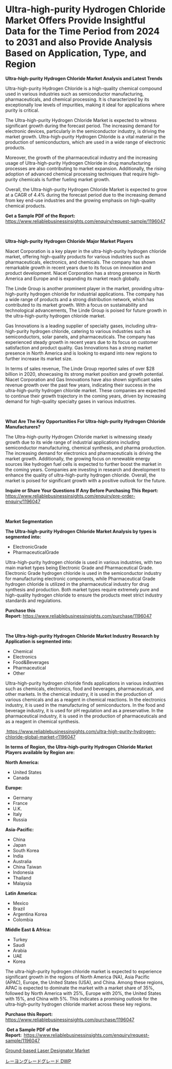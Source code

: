 <p><h1>Ultra-high-purity Hydrogen Chloride Market Offers Provide Insightful Data for the Time Period from 2024 to 2031 and also Provide Analysis Based on Application, Type, and Region</h1></p><p><strong>Ultra-high-purity Hydrogen Chloride Market Analysis and Latest Trends</strong></p>
<p><p>Ultra-high-purity Hydrogen Chloride is a high-quality chemical compound used in various industries such as semiconductor manufacturing, pharmaceuticals, and chemical processing. It is characterized by its exceptionally low levels of impurities, making it ideal for applications where purity is critical.</p><p>The Ultra-high-purity Hydrogen Chloride Market is expected to witness significant growth during the forecast period. The increasing demand for electronic devices, particularly in the semiconductor industry, is driving the market growth. Ultra-high-purity Hydrogen Chloride is a vital material in the production of semiconductors, which are used in a wide range of electronic products.</p><p>Moreover, the growth of the pharmaceutical industry and the increasing usage of Ultra-high-purity Hydrogen Chloride in drug manufacturing processes are also contributing to market expansion. Additionally, the rising adoption of advanced chemical processing techniques that require high-purity chemicals is further fueling market growth.</p><p>Overall, the Ultra-high-purity Hydrogen Chloride Market is expected to grow at a CAGR of 4.4% during the forecast period due to the increasing demand from key end-use industries and the growing emphasis on high-quality chemical products.</p></p>
<p><strong>Get a Sample PDF of the Report:&nbsp;</strong> <a href="https://www.reliablebusinessinsights.com/enquiry/request-sample/1196047">https://www.reliablebusinessinsights.com/enquiry/request-sample/1196047</a></p>
<p>&nbsp;</p>
<p><strong>Ultra-high-purity Hydrogen Chloride Major Market Players</strong></p>
<p><p>Niacet Corporation is a key player in the ultra-high-purity hydrogen chloride market, offering high-quality products for various industries such as pharmaceuticals, electronics, and chemicals. The company has shown remarkable growth in recent years due to its focus on innovation and product development. Niacet Corporation has a strong presence in North America and Europe and is expanding its market reach globally.</p><p>The Linde Group is another prominent player in the market, providing ultra-high-purity hydrogen chloride for industrial applications. The company has a wide range of products and a strong distribution network, which has contributed to its market growth. With a focus on sustainability and technological advancements, The Linde Group is poised for future growth in the ultra-high-purity hydrogen chloride market.</p><p>Gas Innovations is a leading supplier of specialty gases, including ultra-high-purity hydrogen chloride, catering to various industries such as semiconductors, solar panels, and pharmaceuticals. The company has experienced steady growth in recent years due to its focus on customer satisfaction and product quality. Gas Innovations has a strong market presence in North America and is looking to expand into new regions to further increase its market size.</p><p>In terms of sales revenue, The Linde Group reported sales of over $28 billion in 2020, showcasing its strong market position and growth potential. Niacet Corporation and Gas Innovations have also shown significant sales revenue growth over the past few years, indicating their success in the ultra-high-purity hydrogen chloride market. These companies are expected to continue their growth trajectory in the coming years, driven by increasing demand for high-quality specialty gases in various industries.</p></p>
<p>&nbsp;</p>
<p><strong>What Are The Key Opportunities For Ultra-high-purity Hydrogen Chloride Manufacturers?</strong></p>
<p><p>The Ultra-high-purity Hydrogen Chloride market is witnessing steady growth due to its wide range of industrial applications including semiconductor manufacturing, chemical synthesis, and pharma production. The increasing demand for electronics and pharmaceuticals is driving the market growth. Additionally, the growing focus on renewable energy sources like hydrogen fuel cells is expected to further boost the market in the coming years. Companies are investing in research and development to enhance the quality of ultra-high-purity hydrogen chloride. Overall, the market is poised for significant growth with a positive outlook for the future.</p></p>
<p><strong>Inquire or Share Your Questions If Any Before Purchasing This Report:</strong> <a href="https://www.reliablebusinessinsights.com/enquiry/pre-order-enquiry/1196047">https://www.reliablebusinessinsights.com/enquiry/pre-order-enquiry/1196047</a></p>
<p>&nbsp;</p>
<p><strong>Market Segmentation</strong></p>
<p><strong>The Ultra-high-purity Hydrogen Chloride Market Analysis by types is segmented into:</strong></p>
<p><ul><li>ElectronicGrade</li><li>PharmaceuticalGrade</li></ul></p>
<p><p>Ultra-high-purity hydrogen chloride is used in various industries, with two main market types being Electronic Grade and Pharmaceutical Grade. Electronic Grade hydrogen chloride is used in the semiconductor industry for manufacturing electronic components, while Pharmaceutical Grade hydrogen chloride is utilized in the pharmaceutical industry for drug synthesis and production. Both market types require extremely pure and high-quality hydrogen chloride to ensure the products meet strict industry standards and regulations.</p></p>
<p><strong>Purchase this Report:&nbsp;</strong><a href="https://www.reliablebusinessinsights.com/purchase/1196047">https://www.reliablebusinessinsights.com/purchase/1196047</a></p>
<p>&nbsp;</p>
<p><strong>The Ultra-high-purity Hydrogen Chloride Market Industry Research by Application is segmented into:</strong></p>
<p><ul><li>Chemical</li><li>Electronics</li><li>Food&Beverages</li><li>Pharmaceutical</li><li>Other</li></ul></p>
<p><p>Ultra-high-purity hydrogen chloride finds applications in various industries such as chemicals, electronics, food and beverages, pharmaceuticals, and other markets. In the chemical industry, it is used in the production of various chemicals and as a reagent in chemical reactions. In the electronics industry, it is used in the manufacturing of semiconductors. In the food and beverage industry, it is used for pH regulation and as a preservative. In the pharmaceutical industry, it is used in the production of pharmaceuticals and as a reagent in chemical synthesis.</p></p>
<p><a href="https://www.reliablebusinessinsights.com/ultra-high-purity-hydrogen-chloride-global-market-r1196047">&nbsp;https://www.reliablebusinessinsights.com/ultra-high-purity-hydrogen-chloride-global-market-r1196047</a></p>
<p><strong>In terms of Region, the Ultra-high-purity Hydrogen Chloride Market Players available by Region are:</strong></p>
<p>
    <p> <strong> North America: </strong>
        <ul>
            <li>United States</li>
            <li>Canada</li>
        </ul>
        </p> 
    <p> <strong> Europe: </strong>
        <ul>
            <li>Germany</li>
            <li>France</li>
            <li>U.K.</li>
            <li>Italy</li>
            <li>Russia</li>
        </ul>
        </p> 
    <p> <strong> Asia-Pacific: </strong>
        <ul>
            <li>China</li>
            <li>Japan</li>
            <li>South Korea</li>
            <li>India</li>
            <li>Australia</li>
            <li>China Taiwan</li>
            <li>Indonesia</li>
            <li>Thailand</li>
            <li>Malaysia</li>
        </ul>
        </p> 
    <p> <strong> Latin America: </strong>
        <ul>
            <li>Mexico</li>
            <li>Brazil</li>
            <li>Argentina Korea</li>
            <li>Colombia</li>
        </ul>
        </p> 
    <p> <strong> Middle East & Africa: </strong>
        <ul>
            <li>Turkey</li>
            <li>Saudi</li>
            <li>Arabia</li>
            <li>UAE</li>
            <li>Korea</li>
        </ul>
    </p>
    </p>
<p><p>The ultra-high-purity hydrogen chloride market is expected to experience significant growth in the regions of North America (NA), Asia Pacific (APAC), Europe, the United States (USA), and China. Among these regions, APAC is expected to dominate the market with a market share of 35%, followed by North America with 25%, Europe with 20%, the United States with 15%, and China with 5%. This indicates a promising outlook for the ultra-high-purity hydrogen chloride market across these key regions.</p></p>
<p><strong>Purchase this Report: </strong><a href="https://www.reliablebusinessinsights.com/purchase/1196047">https://www.reliablebusinessinsights.com/purchase/1196047</a></p>
<p>&nbsp;<strong>Get a Sample PDF of the Report:&nbsp;&nbsp;</strong><a href="https://www.reliablebusinessinsights.com/enquiry/request-sample/1196047">https://www.reliablebusinessinsights.com/enquiry/request-sample/1196047</a></p>
<p><strong></strong></p>
<p><p><a href="https://github.com/okotobwrhuteie/Market-Research-Report-List-2/blob/main/ground-based-laser-designator-market.md">Ground-based Laser Designator Market</a></p><p><a href="https://github.com/SarahFahey88/Market-Research-Report-List-1/blob/main/241828791136.md">レーヨングレードグレード DWP</a></p></p>